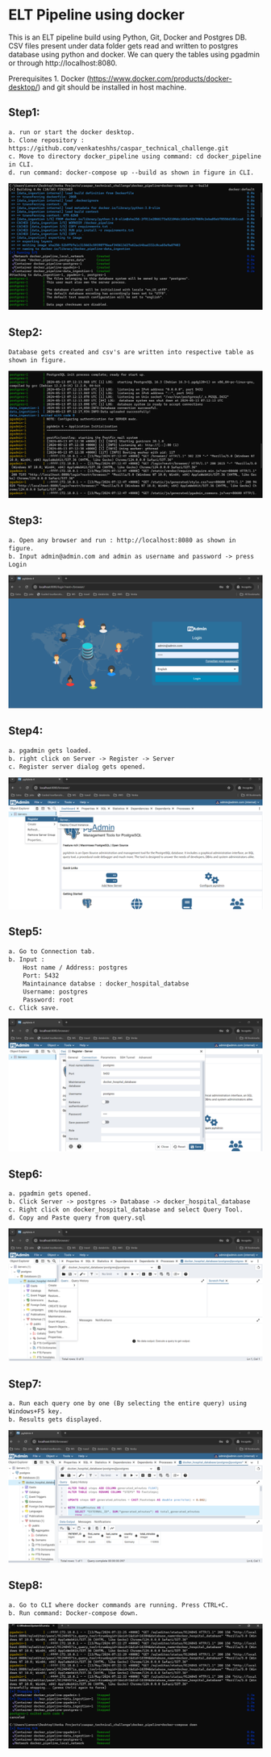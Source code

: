 # ELT Pipeline using docker
This is an ELT pipeline build using Python, Git, Docker and Postgres DB. CSV files present under 
data folder gets read and written to postgres database using python and docker. We can query the tables using pgadmin 
or through http://localhost:8080. 
    
    
Prerequisites
    1. Docker (https://www.docker.com/products/docker-desktop/) and git should be installed in host machine.

## Step1: 
    a. run or start the docker desktop.
    b. Clone repository : https://github.com/venkateshhs/caspar_technical_challenge.git
    c. Move to directory docker_pipeline using command: cd docker_pipeline in CLI.
    d. run command: docker-compose up --build as shown in figure in CLI.

![Step1](images/step1.png)

## Step2:
    Database gets created and csv's are written into respective table as shown in figure.

![Step2](images/step2.png)

## Step3:
    a. Open any browser and run : http://localhost:8080 as shown in figure.
    b. Input admin@admin.com and admin as username and password -> press Login

![Step3](images/step3.png)

## Step4:
    a. pgadmin gets loaded.
    b. right click on Server -> Register -> Server
    c. Register server dialog gets opened.

![Step4](images/step4.png)

## Step5:
    a. Go to Connection tab.
    b. Input :
        Host name / Address: postgres
        Port: 5432
        Maintainance databse : docker_hospital_databse
        Username: postgres
        Password: root
    c. Click save.

![Step5](images/step5.png)

## Step6: 
    a. pgadmin gets opened.
    b. Click Server -> postgres -> Database -> docker_hospital_database
    c. Right click on docker_hospital_database and select Query Tool.
    d. Copy and Paste query from query.sql

![Step6](images/step6.png)

## Step7:
    a. Run each query one by one (By selecting the entire query) using Windows+F5 key.
    b. Results gets displayed.

![Step7](images/step7.png)

## Step8:
    a. Go to CLI where docker commands are running. Press CTRL+C.
    b. Run command: Docker-compose down.

![Step8](images/step8.png)


    
    
